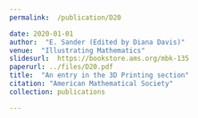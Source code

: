 ```yaml
---
permalink:  /publication/D20

date: 2020-01-01
author:  "E. Sander (Edited by Diana Davis)"
venue:  "Illustrating Mathematics"
slidesurl:  https://bookstore.ams.org/mbk-135
paperurl: ../files/D20.pdf
title:  "An entry in the 3D Printing section"
citation: "American Mathematical Society"
collection: publications

---
```

